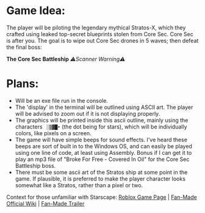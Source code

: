 # Game Idea:
The player will be piloting the legendary mythical Stratos-X, which they crafted using leaked top-secret
blueprints stolen from Core Sec. Core Sec is after you. The goal is to wipe out Core Sec drones in 5 waves; then defeat the final boss:

**The Core Sec Battleship**
*⚠️Scanner Warning⚠️*

# Plans:

- Will be an exe file run in the console.
- The 'display' in the terminal will be outlined using ASCII art. The player will be advised to zoom out if it is not displaying properly.
- The graphics will be printed inside this ascii outline, mainly using the characters ` ░▒▓█•` (the dot being for stars), which will be individually colors, like pixels on a screen. 
- The game will have simple beeps for sound effects. I've heard these beeps are sort of built in to the Windows OS, and can easily be played using one line of code, at least using Assembly. Bonus if I can get it to play an mp3 file of "Broke For Free - Covered In Oil" for the Core Sec Battleship boss.
- There must be some ascii art of the Stratos ship at some point in the game. If plausible, it is preferred to make the player character looks somewhat like a Stratos, rather than a pixel or two.

Context for those unfamiliar with Starscape: [Roblox Game Page](https://www.roblox.com/games/679715583/Starscape-Beta#!/about)  |  [Fan-Made Official Wiki](https://starscape-roblox.fandom.com/wiki/Starscape_Wiki)  |  [Fan-Made Trailer](https://www.youtube.com/watch?v=g7qpaT_6Hb8)
